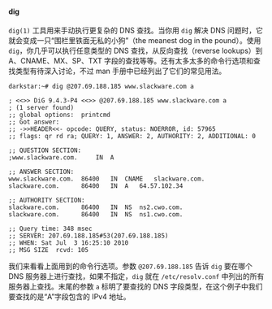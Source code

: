 #### dig

`dig(1)` 工具用来手动执行更复杂的 DNS 查找。当你用 `dig` 解决 DNS 问题时，它就会变成一只“围栏里铁面无私的小狗”（the meanest dog in the pound）。使用 `dig`，你几乎可以执行任意类型的 DNS 查找，从反向查找（reverse lookups）到 A、CNAME、MX、SP、TXT 字段的查找等等。还有太多太多的命令行选项和查找类型有待深入讨论，不过 man 手册中已经列出了它们的常见用法。

```
darkstar:~# dig @207.69.188.185 www.slackware.com a

; <<>> DiG 9.4.3-P4 <<>> @207.69.188.185 www.slackware.com a
; (1 server found)
;; global options:  printcmd
;; Got answer:
;; ->>HEADER<<- opcode: QUERY, status: NOERROR, id: 57965
;; flags: qr rd ra; QUERY: 1, ANSWER: 2, AUTHORITY: 2, ADDITIONAL: 0

;; QUESTION SECTION:
;www.slackware.com.		IN	A

;; ANSWER SECTION:
www.slackware.com.	86400	IN	CNAME	slackware.com.
slackware.com.		86400	IN	A	64.57.102.34

;; AUTHORITY SECTION:
slackware.com.		86400	IN	NS	ns2.cwo.com.
slackware.com.		86400	IN	NS	ns1.cwo.com.

;; Query time: 348 msec
;; SERVER: 207.69.188.185#53(207.69.188.185)
;; WHEN: Sat Jul  3 16:25:10 2010
;; MSG SIZE  rcvd: 105
```

我们来看看上面用到的命令行选项。参数 `@207.69.188.185` 告诉 `dig` 要在哪个 DNS 服务器上进行查找，如果不指定，`dig` 就在 `/etc/resolv.conf` 中列出的所有服务器上查找。末尾的参数 `a` 标明了要查找的 DNS 字段类型，在这个例子中我们要查找的是“A”字段包含的 IPv4 地址。
